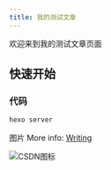 ```yaml
---
title: 我的测试文章
---
```

欢迎来到我的测试文章页面

## 快速开始

### 代码

``` bash
hexo server
```
图片
More info: [Writing](https://ts1.cn.mm.bing.net/th/id/R-C.b61e85948514dde6c8f2997871c60766?rik=WSmrFRL1fzIM2A&riu=http%3a%2f%2fpic1.bbzhi.com%2ffengjingbizhi%2fdiqiuguibaodachicunziranfengjingbizhijingxuandiyiji%2fnature_2008_landscape_1680_desktop_01_20183_11.jpg&ehk=UHw5ouJjdlJ4utvTAdWd8UZTuIpkI%2fMSeyoP%2fjtTbpQ%3d&risl=&pid=ImgRaw&r=0)


![CSDN图标](https://csdnimg.cn/cdn/content-toolbar/csdn-logo_.png?v=20190924.1 "CSDN图标")
